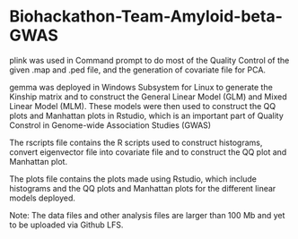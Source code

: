 # Biohackathon-Team-Amyloid-beta-GWAS

plink was used in Command prompt to do most of the Quality Control of the given .map and .ped file, and the generation of covariate file for PCA.

gemma was deployed in Windows Subsystem for Linux to generate the Kinship matrix and to construct the General Linear Model (GLM) and Mixed Linear Model (MLM). These models were then used to construct the QQ plots and Manhattan plots in Rstudio, which is an important part of Quality Constrol in Genome-wide Association Studies (GWAS)

The rscripts file contains the R scripts used to construct histograms, convert eigenvector file into covariate file and to construct the QQ plot and Manhattan plot.

The plots file contains the plots made using Rstudio, which include histograms and the QQ plots and Manhattan plots for the different linear models deployed.

Note: The data files and other analysis files are larger than 100 Mb and yet to be uploaded via Github LFS.
